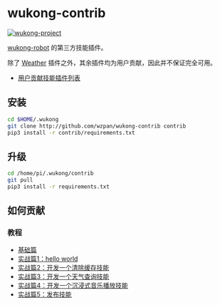 # wukong-contrib

<a href="https://github.com/users/wzpan/projects/1"><img alt="wukong-project" src="https://img.shields.io/badge/project-wukong-informational.svg?style=flat-square"></a>

[wukong-robot](http://github.com/wzpan/wukong-robot) 的第三方技能插件。

除了 [Weather](https://github.com/wzpan/wukong-contrib/wiki/weather) 插件之外，其余插件均为用户贡献，因此并不保证完全可用。

* [用户贡献技能插件列表](https://wukong.hahack.com/#/contrib)

## 安装

``` sh
cd $HOME/.wukong
git clone http://github.com/wzpan/wukong-contrib contrib
pip3 install -r contrib/requirements.txt
```

## 升级

``` sh
cd /home/pi/.wukong/contrib
git pull
pip3 install -r requirements.txt
```

## 如何贡献

### 教程

- [基础篇](https://wukong.hahack.com/#/writing-skill-basic)
- [实战篇1：hello world](https://wukong.hahack.com/#/writing-skill-1)
- [实战篇2：开发一个清除缓存技能](https://wukong.hahack.com/#/writing-skill-2)
- [实战篇3：开发一个天气查询技能](https://wukong.hahack.com/#/writing-skill-3)
- [实战篇4：开发一个沉浸式音乐播放技能](https://wukong.hahack.com/#/writing-skill-4)
- [实战篇5：发布技能](https://wukong.hahack.com/#/writing-skill-publish)

